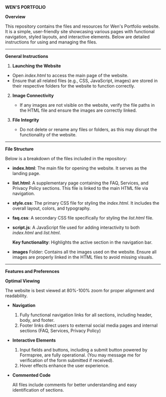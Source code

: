 **WEN'S PORTFOLIO**

**Overview**

This repository contains the files and resources for Wen's Portfolio website. It is a simple, user-friendly site showcasing various pages with functional navigation, 
styled layouts, and interactive elements. Below are detailed instructions for using and managing the files.
_______________________________________________________________________________________________________________________________________________________________________

**General Instructions**
1. **Launching the Website**
   
  - Open _index.html_ to access the main page of the website.
  - Ensure that all related files (e.g., CSS, JavaScript, images) are stored in their respective folders for the website to function correctly.
2. **Image Connectivity**
    
    - If any images are not visible on the website, verify the file paths in the HTML file and ensure the images are correctly linked.
3. **File Integrity**

    - Do not delete or rename any files or folders, as this may disrupt the functionality of the website.
_______________________________________________________________________________________________________________________________________________________________________

**File Structure**

Below is a breakdown of the files included in the repository:

  - **index.html**: The main file for opening the website. It serves as the landing page.
    
  - **list.html**: A supplementary page containing the FAQ, Services, and Privacy Policy sections. This file is linked to the main HTML file via navigation.
    
  - **style.css**: The primary CSS file for styling the _index.html_. It includes the overall layout, colors, and typography.
    
  - **faq.css**: A secondary CSS file specifically for styling the _list.html_ file.
    
  - **script.js**: A JavaScript file used for adding interactivity to both _index.html_ and _list.html_.
    
      **Key functionality**: Highlights the active section in the navigation bar.
    
  - **images** Folder: Contains all the images used on the website. Ensure all images are properly linked in the HTML files to avoid missing visuals.
_______________________________________________________________________________________________________________________________________________________________________

**Features and Preferences**

**Optimal Viewing**

  The website is best viewed at 80%-100% zoom for proper alignment and readability.
- **Navigation**
  
  1. Fully functional navigation links for all sections, including header, body, and footer.
  2. Footer links direct users to external social media pages and internal sections (FAQ, Services, Privacy Policy)
- **Interactive Elements**
  
  1. Input fields and buttons, including a submit button powered by Formspree, are fully operational. (You may message me for verification of the form submitted if received). 
  2. Hover effects enhance the user experience.
- **Commented Code**
  
  All files include comments for better understanding and easy identification of sections.
